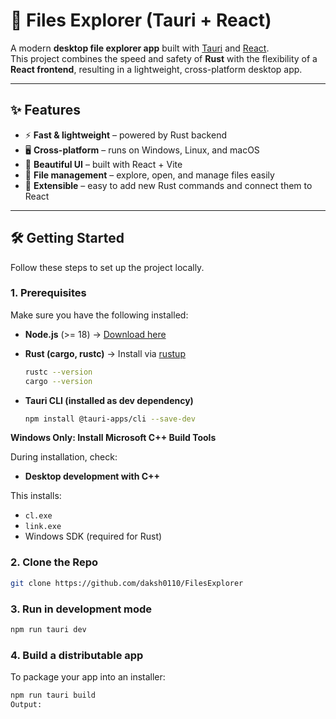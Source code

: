 # 📂 Files Explorer (Tauri + React)

A modern **desktop file explorer app** built with [Tauri](https://tauri.app/) and [React](https://react.dev/).  
This project combines the speed and safety of **Rust** with the flexibility of a **React frontend**, resulting in a lightweight, cross-platform desktop app.  

---

## ✨ Features
- ⚡ **Fast & lightweight** – powered by Rust backend  
- 🖥️ **Cross-platform** – runs on Windows, Linux, and macOS  
- 🎨 **Beautiful UI** – built with React + Vite  
- 📑 **File management** – explore, open, and manage files easily  
- 🔌 **Extensible** – easy to add new Rust commands and connect them to React  

---

## 🛠️ Getting Started

Follow these steps to set up the project locally.

### 1. Prerequisites

Make sure you have the following installed:

- **Node.js** (>= 18) → [Download here](https://nodejs.org/)  
- **Rust (cargo, rustc)** → Install via [rustup](https://rustup.rs/)  

  ```bash
  rustc --version
  cargo --version
  
- **Tauri CLI (installed as dev dependency)**
    ```bash
    npm install @tauri-apps/cli --save-dev
**Windows Only: Install Microsoft C++ Build Tools**

During installation, check:

- **Desktop development with C++**

This installs:

- `cl.exe`
- `link.exe`
- Windows SDK (required for Rust)

### 2. Clone the Repo
   ```bash
   git clone https://github.com/daksh0110/FilesExplorer
   ```
### 3. Run in development mode

```bash
npm run tauri dev
```
### 4. Build a distributable app

To package your app into an installer:

```bash
npm run tauri build
Output:
